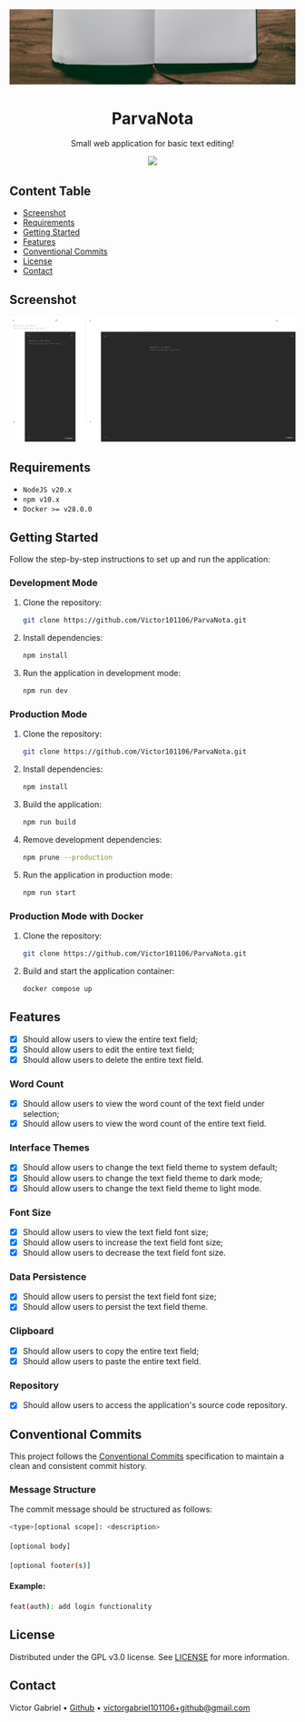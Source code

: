 <img alt="Notepad" src="public/images/readme.banner.jpg" />

<h1 align="center">
    ParvaNota
</h1>

<p align="center">
    Small web application for basic text editing!
</p>

<p align="center">
  <a href="https://skillicons.dev">
    <img src="https://skillicons.dev/icons?i=nodejs,nextjs,tailwind,ts,git,docker" />
  </a>
</p>

## Content Table

- [Screenshot](#screenshot)
- [Requirements](#requirements)
- [Getting Started](#getting-started)
- [Features](#features)
- [Conventional Commits](#conventional-commits)
- [License](#license)
- [Contact](#contact)

## Screenshot

<img alt="Screenshot" src="public/images/readme.screenshot.png">

## Requirements

- `NodeJS v20.x`
- `npm v10.x`
- `Docker >= v28.0.0`

## Getting Started

Follow the step-by-step instructions to set up and run the application:

### Development Mode

1. Clone the repository:

   ```bash
   git clone https://github.com/Victor101106/ParvaNota.git
   ```

2. Install dependencies:

   ```bash
   npm install
   ```

3. Run the application in development mode:

   ```bash
   npm run dev
   ```

### Production Mode

1. Clone the repository:

   ```bash
   git clone https://github.com/Victor101106/ParvaNota.git
   ```

2. Install dependencies:

   ```bash
   npm install
   ```

3. Build the application:

   ```bash
   npm run build
   ```

4. Remove development dependencies:

   ```bash
   npm prune --production
   ```

5. Run the application in production mode:

   ```bash
   npm run start
   ```

### Production Mode with Docker

1. Clone the repository:

   ```bash
   git clone https://github.com/Victor101106/ParvaNota.git
   ```

2. Build and start the application container:

   ```bash
   docker compose up
   ```

## Features

- [x] Should allow users to view the entire text field;
- [x] Should allow users to edit the entire text field;
- [x] Should allow users to delete the entire text field.

### Word Count

- [x] Should allow users to view the word count of the text field under selection;
- [x] Should allow users to view the word count of the entire text field.

### Interface Themes

- [x] Should allow users to change the text field theme to system default;
- [x] Should allow users to change the text field theme to dark mode;
- [x] Should allow users to change the text field theme to light mode.

### Font Size

- [x] Should allow users to view the text field font size;
- [x] Should allow users to increase the text field font size;
- [x] Should allow users to decrease the text field font size.

### Data Persistence

- [x] Should allow users to persist the text field font size;
- [x] Should allow users to persist the text field theme.

### Clipboard

- [x] Should allow users to copy the entire text field;
- [x] Should allow users to paste the entire text field.

### Repository

- [x] Should allow users to access the application's source code repository.

## Conventional Commits

This project follows the [Conventional Commits](https://www.conventionalcommits.org/) specification to maintain a clean and consistent commit history.

### Message Structure

The commit message should be structured as follows:

```bash
<type>[optional scope]: <description>

[optional body]

[optional footer(s)]
```

#### Example:

```bash
feat(auth): add login functionality
```

## License

Distributed under the GPL v3.0 license. See [LICENSE](LICENSE.md) for more information.

## Contact

Victor Gabriel • [Github](https://github.com/Victor101106/) • victorgabriel101106+github@gmail.com
